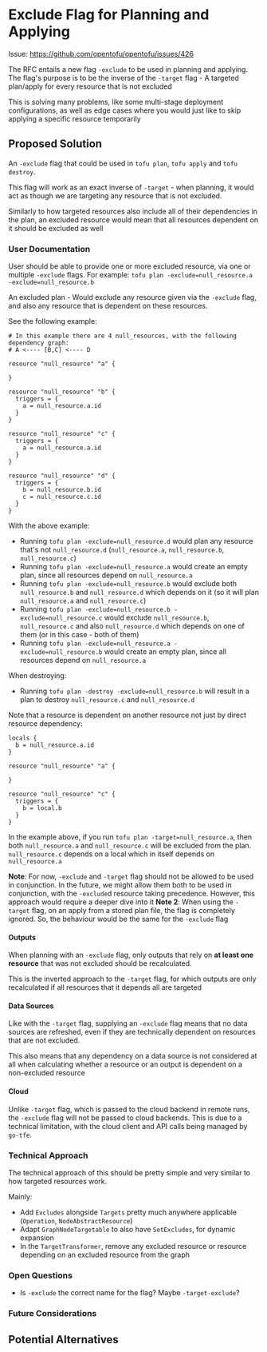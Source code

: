 # Exclude Flag for Planning and Applying

Issue: https://github.com/opentofu/opentofu/issues/426

The RFC entails a new flag `-exclude` to be used in planning and applying. The flag's purpose is to be the inverse of the `-target` flag - A targeted plan/apply for every resource that is not excluded

This is solving many problems, like some multi-stage deployment configurations, as well as edge cases where you would just like to skip applying a specific resource temporarily

## Proposed Solution

An `-exclude` flag that could be used in `tofu plan`, `tofu apply` and `tofu destroy`.

This flag will work as an exact inverse of `-target` - when planning, it would act as though we are targeting any resource that is not excluded.

Similarly to how targeted resources also include all of their dependencies in the plan, an excluded resource would mean that all resources dependent on it should be excluded as well

### User Documentation

User should be able to provide one or more excluded resource, via one or multiple `-exclude` flags. For example: `tofu plan -exclude=null_resource.a -exclude=null_resource.b`

An excluded plan - Would exclude any resource given via the `-exclude` flag, and also any resource that is dependent on these resources.

See the following example:

```hcl
# In this example there are 4 null_resources, with the following dependency graph:
# A <---- [B,C] <---- D

resource "null_resource" "a" {
  
}

resource "null_resource" "b" {
  triggers = {
    a = null_resource.a.id
  }
}

resource "null_resource" "c" {
  triggers = {
    a = null_resource.a.id
  }
}

resource "null_resource" "d" {
  triggers = {
    b = null_resource.b.id
    c = null_resource.c.id
  }
}
```

With the above example:
- Running `tofu plan -exclude=null_resource.d` would plan any resource that's not `null_resource.d` (`null_resource.a`, `null_resource.b`, `null_resource.c`)
- Running `tofu plan -exclude=null_resource.a` would create an empty plan, since all resources depend on `null_resource.a`
- Running `tofu plan -exclude=null_resource.b` would exclude both `null_resource.b` and `null_resource.d` which depends on it (so it will plan `null_resource.a` and `null_resource.c`)
- Running `tofu plan -exclude=null_resource.b -exclude=null_resource.c` would exclude `null_resource.b`, `null_resource.c` and also `null_resource.d` which depends on one of them (or in this case - both of them)
- Running `tofu plan -exclude=null_resource.a -exclude=null_resource.b` would create an empty plan, since all resources depend on `null_resource.a`

When destroying:
- Running `tofu plan -destroy -exclude=null_resource.b` will result in a plan to destroy `null_resource.c` and `null_resource.d`

Note that a resource is dependent on another resource not just by direct resource dependency:

```hcl
locals {
  b = null_resource.a.id
}

resource "null_resource" "a" {
  
}

resource "null_resource" "c" {
  triggers = {
    b = local.b
  }
}
```

In the example above, if you run `tofu plan -target=null_resource.a`, then both `null_resource.a` and `null_resource.c` will be excluded from the plan. `null_resource.c` depends on a local which in itself depends on `null_resource.a`

**Note**: For now, `-exclude` and `-target` flag should not be allowed to be used in conjunction. In the future, we might allow them both to be used in conjunction, with the `-exclude`d resource taking precedence. However, this approach would require a deeper dive into it
**Note 2**: When using the `-target` flag, on an apply from a stored plan file, the flag is completely ignored. So, the behaviour would be the same for the `-exclude` flag

#### Outputs

When planning with an `-exclude` flag, only outputs that rely on **at least one resource** that was not excluded should be recalculated. 

This is the inverted approach to the `-target` flag, for which outputs are only recalculated if all resources that it depends all are targeted

#### Data Sources

Like with the `-target` flag, supplying an `-exclude` flag means that no data sources are refreshed, even if they are technically dependent on resources that are not excluded.

This also means that any dependency on a data source is not considered at all when calculating whether a resource or an output is dependent on a non-excluded resource

#### Cloud

Unlike `-target` flag, which is passed to the cloud backend in remote runs, the `-exclude` flag will not be passed to cloud backends. This is due to a technical limitation, with the cloud client and API calls being managed by `go-tfe`.

### Technical Approach

The technical approach of this should be pretty simple and very similar to how targeted resources work.

Mainly:
- Add `Excludes` alongside `Targets` pretty much anywhere applicable (`Operation`, `NodeAbstractResource`)
- Adapt `GraphNodeTargetable` to also have `SetExcludes`, for dynamic expansion
- In the `TargetTransformer`, remove any excluded resource or resource depending on an excluded resource from the graph

### Open Questions

- Is `-exclude` the correct name for the flag? Maybe `-target-exclude`?

### Future Considerations

## Potential Alternatives
